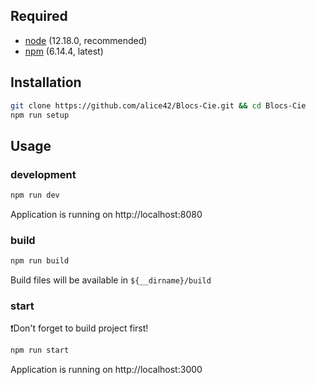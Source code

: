 ## Required

- [node](https://nodejs.org/en/) (12.18.0, recommended)
- [npm](https://www.npmjs.com/get-npm) (6.14.4, latest)

## Installation

```bash
git clone https://github.com/alice42/Blocs-Cie.git && cd Blocs-Cie
npm run setup
```

## Usage

### development

```bash
npm run dev
```

Application is running on http://localhost:8080

### build

```bash
npm run build
```

Build files will be available in `${__dirname}/build`

### start

❗️Don't forget to build project first!

```bash
npm run start
```

Application is running on http://localhost:3000
